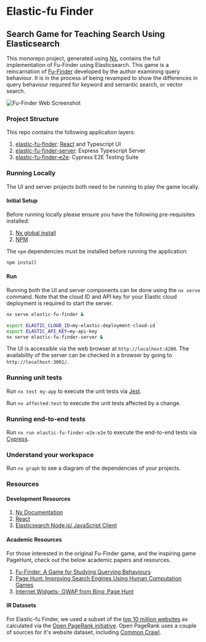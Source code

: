 # Elastic-fu Finder

## Search Game for Teaching Search Using Elasticsearch

This monorepo project, generated using [Nx](https://nx.dev), contains the full implementation of Fu-Finder using Elasticsearch. This game is a reincarnation of [Fu-Finder](https://citeseerx.ist.psu.edu/document?repid=rep1&type=pdf&doi=557f75dc9f1252639566822d9cb94496b2fc785a) developed by the author examining query behaviour. It is in the process of being revamped to show the differences in query behaviour required for keyword and semantic search, or vector search.

![Fu-Finder Web Screenshot](./docs/screenshots/fu-finder-web.png)

### Project Structure

This repo contains the following application layers:

1. [elastic-fu-finder](./apps/elastic-fu-finder/): [React](https://reactjs.org) and Typescript UI
2. [elastic-fu-finder-server](./apps/elastic-fu-finder-server/): Express Typescript Server
3. [elastic-fu-finder-e2e](./apps/elastic-fu-finder-e2e/): Cypress E2E Testing Suite

### Running Locally

The UI and server projects both need to be running to play the game locally. 

#### Initial Setup

Before running locally please ensure you have the following pre-requisites installed:

1. [Nx global install](https://nx.dev/getting-started/installation#installing-nx-globally)
2. [NPM](https://docs.npmjs.com/downloading-and-installing-node-js-and-npm)

The `npm` dependencies must be installed before running the application:

```sh
npm install
```
#### Run

Running both the UI and server components can be done using the `nx serve` command. Note that the cloud ID and API key for your Elastic cloud deployment is required to start the server.

```sh
nx serve elastic-fu-finder &

export ELASTIC_CLOUD_ID=my-elastic-deployment-cloud-id
export ELASTIC_API_KEY=my-api-key
nx serve elastic-fu-finder-server &
```

The UI is accessible via the web browser at `http://localhost:4200`. The availability of the server can be checked in a browser by going to `http://localhost:3001/`.

### Running unit tests

Run `nx test my-app` to execute the unit tests via [Jest](https://jestjs.io).

Run `nx affected:test` to execute the unit tests affected by a change.

### Running end-to-end tests

Run `nx run elastic-fu-finder-e2e:e2e` to execute the end-to-end tests via [Cypress](https://www.cypress.io).

### Understand your workspace

Run `nx graph` to see a diagram of the dependencies of your projects.

### Resources

#### Development Resources

1. [Nx Documentation](https://nx.dev)
2. [React](https://reactjs.org)
3. [Elasticsearch Node.js/ JavaScript Client](https://www.elastic.co/guide/en/elasticsearch/client/javascript-api/current/index.html)

#### Academic Resources

For those interested in the original Fu-Finder game, and the inspiring game PageHunt, check out the below academic papers and resources.

1. [Fu-Finder: A Game for Studying Querying Behaviours](https://citeseerx.ist.psu.edu/document?repid=rep1&type=pdf&doi=557f75dc9f1252639566822d9cb94496b2fc785a)
2. [Page Hunt: Improving Search Engines Using
Human Computation Games](https://citeseerx.ist.psu.edu/document?repid=rep1&type=pdf&doi=cd51ccd0dd2dbb1065671ad1637ebd570ecab1eb)
3. [Internet Widgets- GWAP from Bing: Page Hunt](http://internetwidgets.blogspot.com/2009/11/gwap-from-bing-page-hunt.html)

#### IR Datasets

For Elastic-fu Finder, we used a subset of the [top 10 million websites](https://www.domcop.com/top-10-million-websites) as calculated via the [Open PageRank initiative](https://www.domcop.com/openpagerank/what-is-openpagerank). Open PageRank uses a couple of sources for it's website dataset, including [Common Crawl](https://commoncrawl.org/).
